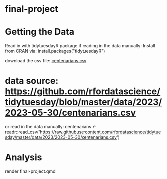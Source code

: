 # final-project
# Getting the Data

Read in with tidytuesdayR package if reading in the data manually:
Install from CRAN via: 
install.packages("tidytuesdayR")

download the csv file:
[centenarians.csv](https://github.com/na-yang/final-project/files/12398780/centenarians.csv)
# data source: https://github.com/rfordatascience/tidytuesday/blob/master/data/2023/2023-05-30/centenarians.csv

or read in the data manually:
centenarians <- readr::read_csv('https://raw.githubusercontent.com/rfordatascience/tidytuesday/master/data/2023/2023-05-30/centenarians.csv')

# Analysis
render final-project.qmd
